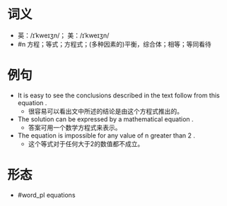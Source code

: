 # 词义
- 英：/ɪˈkweɪʒn/； 美：/ɪˈkweɪʒn/
- #n 方程；等式；方程式；(多种因素的)平衡，综合体；相等；等同看待
# 例句
- It is easy to see the conclusions described in the text follow from this equation .
	- 很容易可以看出文中所述的结论是由这个方程式推出的。
- The solution can be expressed by a mathematical equation .
	- 答案可用一个数学方程式来表示。
- The equation is impossible for any value of n greater than 2 .
	- 这个等式对于任何大于2的数值都不成立。
# 形态
- #word_pl equations
